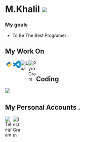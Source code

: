 # M.Khalil ![](https://komarev.com/ghpvc/?username=5dih&color=red)
### My goals
- To Be The Best Programer .

## My Work On
<img align="left" alt="Python" width="25px" src="https://raw.githubusercontent.com/github/explore/80688e429a7d4ef2fca1e82350fe8e3517d3494d/topics/python/python.png" />
<img align="left" alt="Visual Studio Code" width="25px" src="https://raw.githubusercontent.com/github/explore/80688e429a7d4ef2fca1e82350fe8e3517d3494d/topics/visual-studio-code/visual-studio-code.png" />
<img align="left" alt="Lua" width="25px" src="https://raw.githubusercontent.com/github/explore/80688e429a7d4ef2fca1e82350fe8e3517d3494d/topics/lua/lua.png />
<img align="left" alt="Java" width="25px" src="https://raw.githubusercontent.com/github/explore/80688e429a7d4ef2fca1e82350fe8e3517d3494d/topics/java/java.png" />
<img align="left" alt="PyroGram" width="25px" src="https://docs.pyrogram.org/_static/pyrogram.png" />

<br/>

## Coding
[![](https://github-readme-stats.vercel.app/api?username=5dih&show_icons=false&count_private=false&theme=graywhite&cache_seconds=86400)](https://t.me/sJJJJJ)

## My Personal Accounts .
[<img align="left" alt="Telegram" width="25px" src="https://upload.wikimedia.org/wikipedia/commons/thumb/8/83/Telegram_2019_Logo.svg/800px-Telegram_2019_Logo.svg.png" />](https://t.me/sJJJJJ)
[<img align="left" alt="InstGram" width="25px" src="https://upload.wikimedia.org/wikipedia/commons/thumb/e/e7/Instagram_logo_2016.svg/800px-Instagram_logo_2016.svg.png" />](instagram.com/5dih)
